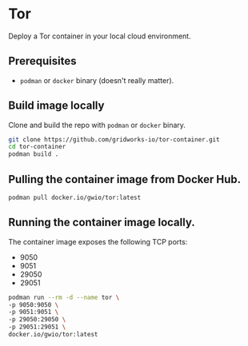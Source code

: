 # Tor

Deploy a Tor container in your local cloud environment.

## Prerequisites

- `podman` or `docker` binary (doesn't really matter).

## Build image locally

Clone and build the repo with `podman` or `docker` binary.

```sh
git clone https://github.com/gridworks-io/tor-container.git
cd tor-container
podman build .
```

## Pulling the container image from Docker Hub.

```sh
podman pull docker.io/gwio/tor:latest
```

## Running the container image locally.

The container image exposes the following TCP ports:

- 9050
- 9051
- 29050
- 29051

```sh
podman run --rm -d --name tor \
-p 9050:9050 \
-p 9051:9051 \
-p 29050:29050 \
-p 29051:29051 \
docker.io/gwio/tor:latest
```
